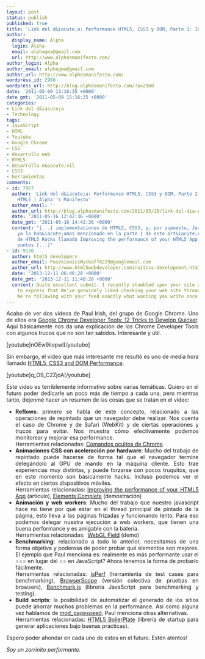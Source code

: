 ```yaml
---
layout: post
status: publish
published: true
title: 'Link del d&iacute;a: Performance HTML5, CSS3 y DOM, Parte 1: Intro'
author:
  display_name: Alpha
  login: Alpha
  email: alphagma@gmail.com
  url: http://www.alphasmanifesto.com/
author_login: Alpha
author_email: alphagma@gmail.com
author_url: http://www.alphasmanifesto.com/
wordpress_id: 2960
wordpress_url: http://blog.alphasmanifesto.com/?p=2960
date: '2011-05-09 13:16:35 +0000'
date_gmt: '2011-05-09 15:16:35 +0000'
categories:
- Link del d&iacute;a
- Technology
tags:
- JavaScript
- HTML
- Youtube
- Google Chrome
- CSS
- desarrollo web
- HTML5
- desarrollo m&oacute;vil
- CSS3
- herramientas
comments:
- id: 7957
  author: 'Link del d&iacute;a: Performance HTML5, CSS3 y DOM, Parte 2: Performance
    HTML5 | Alpha''s Manifesto'
  author_email: ''
  author_url: http://blog.alphasmanifesto.com/2011/05/16/link-del-dia-performance-html5-css3-y-dom-parte-2-performance-html5/
  date: '2011-05-16 12:42:36 +0000'
  date_gmt: '2011-05-16 14:42:36 +0000'
  content: "[...] implementaciones de HTML5, CSS3, y, por supuesto, JavaScript. Como
    ya lo hab&iacute;amos mencionado en la parte 1 de este art&iacute;culo, el tutorial
    de HTML5 Rocks llamado Improving the performance of your HTML5 App trata varios
    puntos [...]"
- id: 9120
  author: html5 developers
  author_email: PaszkiewiczWyckoff8229@googlemail.com
  author_url: http://www.html5webdeveloper.cominuitcss-development.html
  date: '2013-12-11 06:40:28 +0000'
  date_gmt: '2013-12-11 11:40:28 +0000'
  content: Quite excellent submit. I recently stumbled upon your site and also needed
    to express that We've genuinely liked checking your web site threads. Naturally
    We're following with your feed exactly what wanting you write once more soon!
---
```

<p style="text-align: justify;">Acabo de ver dos videos de Paul Irish, del grupo de Google Chrome. Uno de ellos era <a href="http://www.youtube.com/watch?v=nOEw9iiopwI">Google Chrome Developer Tools: 12 Tricks to Develop Quicker</a>. Aqu&iacute; b&aacute;sicamente nos da una explicaci&oacute;n de los Chrome Developer Tools con algunos trucos que no son tan sabidos. Interesante y &uacute;til.</p>
<p style="text-align: justify;">[youtube]nOEw9iiopwI[/youtube]</p>
<p style="text-align: justify;">Sin embargo, el video que m&aacute;s interesante me result&oacute; es uno de media hora llamado <a href="http://www.youtube.com/watch?v=q_O9_C2ZjoA">HTML5, CSS3 and DOM Performance</a>.</p>
<p style="text-align: justify;">[youtube]q_O9_C2ZjoA[/youtube]</p>
<p style="text-align: justify;">Este video es terriblemente informativo sobre varias tem&aacute;ticas. Quiero en el futuro poder dedicarle un poco m&aacute;s de tiempo a cada una, pero mientras tanto, dejenm&eacute; hacer un resumen de las cosas que se tratan en el video:</p>
<ul style="text-align: justify;">
<li><strong>Reflows</strong>: primero se habla de este concepto, relacionado a las operaciones de repintado que un navegador debe realizar. Nos cuenta el caso de Chrome y de Safari (WebKit) y de ciertas operaciones y trucos para evitar. Nos muestra c&oacute;mo efectivamente podemos monitorear y mejorar esa performance.<br />
Herramientas relacionadas: <a href="http://peter.sh/experiments/chromium-command-line-switches/">Comandos ocultos de Chrome</a>.</li>
<li><strong>Animaciones CSS con aceleraci&oacute;n por hardware</strong>: Mucho del trabajo de repintado puede hacerse de forma tal que el navegador termine deleg&aacute;ndolo al GPU de mando en la m&aacute;quina cliente. Esto trae experiencias muy distintas, y puede forzarse con pocos truquitos, que en este momento son b&aacute;sicamente hacks. Incluso podemos ver el efecto en ciertos dispositivos m&oacute;viles.<br />
Herramientas relacionadas: <a href="http://www.html5rocks.com/tutorials/speed/html5/">Improving the performance of your HTML5 App</a> (art&iacute;culo), <a href="http://isotope.metafizzy.co/demos/elements-complete.html">Elements Complete</a> (demostraci&oacute;n)</li>
<li><strong>Animaci&oacute;n y web workers</strong>: Mucho del trabajo que nuestro javascript hace no tiene por qu&eacute; estar en el thread principal de pintado de la p&aacute;gina, esto lleva a las p&aacute;ginas frizadas y funcionando lento. Para eso podemos delegar nuestra ejecuci&oacute;n a web workers, que tienen una buena performance y es amigable con la bater&iacute;a.<br />
Herramientas relacionadas: &nbsp;<a href="http://webglsamples.googlecode.com/hg/field/field.html">WebGL Field</a> (demo)</li>
<li><strong>Benchmarking</strong>: relacionado a todo lo anterior, necesitamos de una forma objetiva y poderosa de poder probar qu&eacute; elementos son mejores. El ejemplo que Paul menciona es: realmente es m&aacute;s performante usar el === en lugar del == en JavaScript? Ahora tenemos la forma de probarlo f&aacute;cilmente.<br />
Herramientas relacionadas: <a href="http://jsperf.com/">jsPerf</a> (herramienta de test cases para benchmarking), <a href="http://www.browserscope.org/">BrowserScope</a> (versi&oacute;n colectiva de pruebas en browsers), <a href="http://benchmarkjs.com/">Benchmark.js</a> (librer&iacute;a JavaScript para benchmarking y testing).</li>
<li><strong>Build scripts</strong>: la posibilidad de automatizar el generado de los sitios puede ahorrar muchos problemas en la performance. As&iacute; como alguna vez hablamos de <a href="https://blog.alphasmanifesto.com/2010/11/08/link-del-dia-optimizacion-web-vs-desarrollo-prolijo/">mod_pagespeed</a>, Paul menciona otras alternativas.<br />
Herramientas relacionadas: <a href="http://html5boilerplate.com/">HTML5 BoilerPlate</a> (librer&iacute;a de startup para generar aplicaciones bajo buenas pr&aacute;cticas).</li>
</ul>
<p style="text-align: justify;">Espero poder ahondar en cada uno de estos en el futuro. Est&eacute;n atentos!</p>
<p style="text-align: justify;"><em>Soy un zorrinito performante.</em></p>
